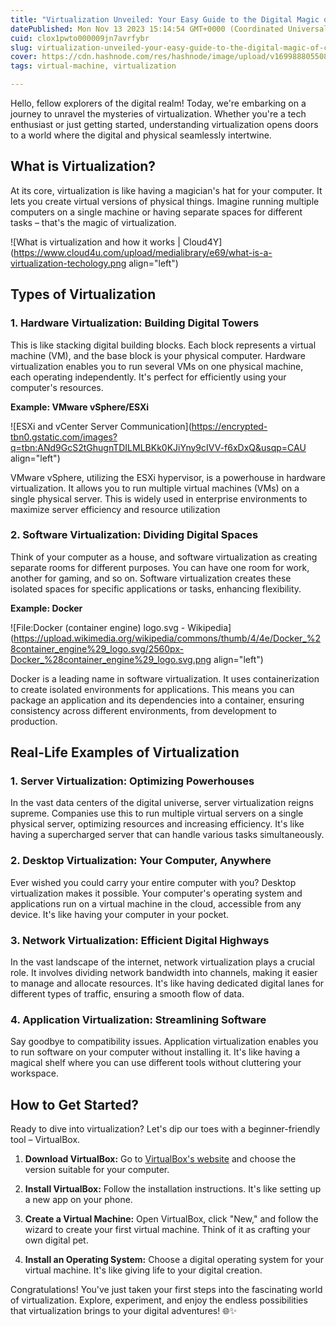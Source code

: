 ```yaml
---
title: "Virtualization Unveiled: Your Easy Guide to the Digital Magic of Computing"
datePublished: Mon Nov 13 2023 15:14:54 GMT+0000 (Coordinated Universal Time)
cuid: clox1pwto000009jn7avrfybr
slug: virtualization-unveiled-your-easy-guide-to-the-digital-magic-of-computing
cover: https://cdn.hashnode.com/res/hashnode/image/upload/v1699888055081/44413069-0cd6-434d-a262-d6174404568e.jpeg
tags: virtual-machine, virtualization

---
```


Hello, fellow explorers of the digital realm! Today, we're embarking on a journey to unravel the mysteries of virtualization. Whether you're a tech enthusiast or just getting started, understanding virtualization opens doors to a world where the digital and physical seamlessly intertwine.

## **What is Virtualization?**

At its core, virtualization is like having a magician's hat for your computer. It lets you create virtual versions of physical things. Imagine running multiple computers on a single machine or having separate spaces for different tasks – that's the magic of virtualization.

![What is virtualization and how it works | Cloud4Y](https://www.cloud4u.com/upload/medialibrary/e69/what-is-a-virtualization-techology.png align="left")

## **Types of Virtualization**

### **1\. Hardware Virtualization: Building Digital Towers**

This is like stacking digital building blocks. Each block represents a virtual machine (VM), and the base block is your physical computer. Hardware virtualization enables you to run several VMs on one physical machine, each operating independently. It's perfect for efficiently using your computer's resources.

**Example: VMware vSphere/ESXi**

![ESXi and vCenter Server Communication](https://encrypted-tbn0.gstatic.com/images?q=tbn:ANd9GcS2tGhugnTDILMLBKk0KJiYny9cIVV-f6xDxQ&usqp=CAU align="left")

VMware vSphere, utilizing the ESXi hypervisor, is a powerhouse in hardware virtualization. It allows you to run multiple virtual machines (VMs) on a single physical server. This is widely used in enterprise environments to maximize server efficiency and resource utilization

### **2\. Software Virtualization: Dividing Digital Spaces**

Think of your computer as a house, and software virtualization as creating separate rooms for different purposes. You can have one room for work, another for gaming, and so on. Software virtualization creates these isolated spaces for specific applications or tasks, enhancing flexibility.

**Example: Docker**

![File:Docker (container engine) logo.svg - Wikipedia](https://upload.wikimedia.org/wikipedia/commons/thumb/4/4e/Docker_%28container_engine%29_logo.svg/2560px-Docker_%28container_engine%29_logo.svg.png align="left")

Docker is a leading name in software virtualization. It uses containerization to create isolated environments for applications. This means you can package an application and its dependencies into a container, ensuring consistency across different environments, from development to production.

## **Real-Life Examples of Virtualization**

### **1\. Server Virtualization: Optimizing Powerhouses**

In the vast data centers of the digital universe, server virtualization reigns supreme. Companies use this to run multiple virtual servers on a single physical server, optimizing resources and increasing efficiency. It's like having a supercharged server that can handle various tasks simultaneously.

### **2\. Desktop Virtualization: Your Computer, Anywhere**

Ever wished you could carry your entire computer with you? Desktop virtualization makes it possible. Your computer's operating system and applications run on a virtual machine in the cloud, accessible from any device. It's like having your computer in your pocket.

### **3\. Network Virtualization: Efficient Digital Highways**

In the vast landscape of the internet, network virtualization plays a crucial role. It involves dividing network bandwidth into channels, making it easier to manage and allocate resources. It's like having dedicated digital lanes for different types of traffic, ensuring a smooth flow of data.

### **4\. Application Virtualization: Streamlining Software**

Say goodbye to compatibility issues. Application virtualization enables you to run software on your computer without installing it. It's like having a magical shelf where you can use different tools without cluttering your workspace.

## **How to Get Started?**

Ready to dive into virtualization? Let's dip our toes with a beginner-friendly tool – VirtualBox.

1. **Download VirtualBox:** Go to [VirtualBox's website](https://www.virtualbox.org/) and choose the version suitable for your computer.
    
2. **Install VirtualBox:** Follow the installation instructions. It's like setting up a new app on your phone.
    
3. **Create a Virtual Machine:** Open VirtualBox, click "New," and follow the wizard to create your first virtual machine. Think of it as crafting your own digital pet.
    
4. **Install an Operating System:** Choose a digital operating system for your virtual machine. It's like giving life to your digital creation.
    

Congratulations! You've just taken your first steps into the fascinating world of virtualization. Explore, experiment, and enjoy the endless possibilities that virtualization brings to your digital adventures! 🌐✨